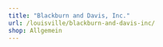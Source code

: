 ```yaml
---
title: "Blackburn and Davis, Inc."
url: /louisville/blackburn-and-davis-inc/
shop: Allgemein
---
```

